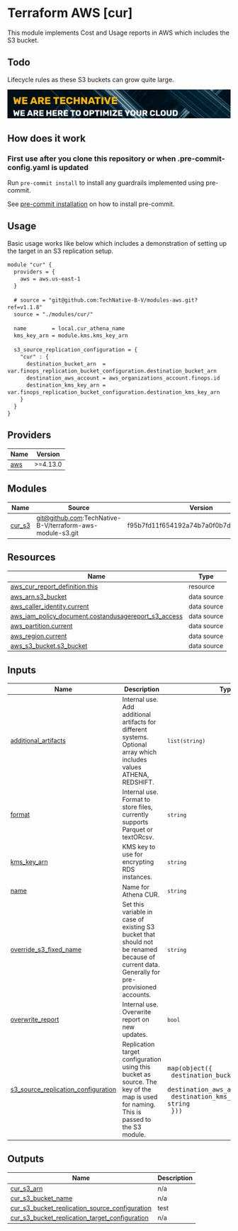 # Terraform AWS [cur]

This module implements Cost and Usage reports in AWS which includes the S3 bucket.

## Todo

Lifecycle rules as these S3 buckets can grow quite large.

[![](we-are-technative.png)](https://www.technative.nl)

## How does it work

### First use after you clone this repository or when .pre-commit-config.yaml is updated

Run `pre-commit install` to install any guardrails implemented using pre-commit.

See [pre-commit installation](https://pre-commit.com/#install) on how to install pre-commit.

## Usage

Basic usage works like below which includes a demonstration of setting up the target in an S3 replication setup.

```hcl
module "cur" {
  providers = {
    aws = aws.us-east-1
  }

  # source = "git@github.com:TechNative-B-V/modules-aws.git?ref=v1.1.8"
  source = "./modules/cur/"

  name        = local.cur_athena_name
  kms_key_arn = module.kms.kms_key_arn

  s3_source_replication_configuration = {
    "cur" : {
      destination_bucket_arn  = var.finops_replication_bucket_configuration.destination_bucket_arn
      destination_aws_account = aws_organizations_account.finops.id
      destination_kms_key_arn = var.finops_replication_bucket_configuration.destination_kms_key_arn
    }
  }
}
```

<!-- BEGIN_TF_DOCS -->
## Providers

| Name | Version |
|------|---------|
| <a name="provider_aws"></a> [aws](#provider\_aws) | >=4.13.0 |

## Modules

| Name | Source | Version |
|------|--------|---------|
| <a name="module_cur_s3"></a> [cur\_s3](#module\_cur\_s3) | git@github.com:TechNative-B-V/terraform-aws-module-s3.git | f95b7fd11f654192a74b7a0f0b7dae1004edf7be |

## Resources

| Name | Type |
|------|------|
| [aws_cur_report_definition.this](https://registry.terraform.io/providers/hashicorp/aws/latest/docs/resources/cur_report_definition) | resource |
| [aws_arn.s3_bucket](https://registry.terraform.io/providers/hashicorp/aws/latest/docs/data-sources/arn) | data source |
| [aws_caller_identity.current](https://registry.terraform.io/providers/hashicorp/aws/latest/docs/data-sources/caller_identity) | data source |
| [aws_iam_policy_document.costandusagereport_s3_access](https://registry.terraform.io/providers/hashicorp/aws/latest/docs/data-sources/iam_policy_document) | data source |
| [aws_partition.current](https://registry.terraform.io/providers/hashicorp/aws/latest/docs/data-sources/partition) | data source |
| [aws_region.current](https://registry.terraform.io/providers/hashicorp/aws/latest/docs/data-sources/region) | data source |
| [aws_s3_bucket.s3_bucket](https://registry.terraform.io/providers/hashicorp/aws/latest/docs/data-sources/s3_bucket) | data source |

## Inputs

| Name | Description | Type | Default | Required |
|------|-------------|------|---------|:--------:|
| <a name="input_additional_artifacts"></a> [additional\_artifacts](#input\_additional\_artifacts) | Internal use. Add additional artifacts for different systems. Optional array which includes values ATHENA, REDSHIFT. | `list(string)` | <pre>[<br>  "ATHENA"<br>]</pre> | no |
| <a name="input_format"></a> [format](#input\_format) | Internal use. Format to store files, currently supports Parquet or textORcsv. | `string` | `"Parquet"` | no |
| <a name="input_kms_key_arn"></a> [kms\_key\_arn](#input\_kms\_key\_arn) | KMS key to use for encrypting RDS instances. | `string` | n/a | yes |
| <a name="input_name"></a> [name](#input\_name) | Name for Athena CUR. | `string` | n/a | yes |
| <a name="input_override_s3_fixed_name"></a> [override\_s3\_fixed\_name](#input\_override\_s3\_fixed\_name) | Set this variable in case of existing S3 bucket that should not be renamed because of current data. Generally for pre-provisioned accounts. | `string` | `null` | no |
| <a name="input_overwrite_report"></a> [overwrite\_report](#input\_overwrite\_report) | Internal use. Overwrite report on new updates. | `bool` | `true` | no |
| <a name="input_s3_source_replication_configuration"></a> [s3\_source\_replication\_configuration](#input\_s3\_source\_replication\_configuration) | Replication target configuration using this bucket as source. The key of the map is used for naming. This is passed to the S3 module. | <pre>map(object({<br>    destination_bucket_arn  = string<br>    destination_aws_account = string<br>    destination_kms_key_arn = string<br>  }))</pre> | `{}` | no |

## Outputs

| Name | Description |
|------|-------------|
| <a name="output_cur_s3_arn"></a> [cur\_s3\_arn](#output\_cur\_s3\_arn) | n/a |
| <a name="output_cur_s3_bucket_name"></a> [cur\_s3\_bucket\_name](#output\_cur\_s3\_bucket\_name) | n/a |
| <a name="output_cur_s3_bucket_replication_source_configuration"></a> [cur\_s3\_bucket\_replication\_source\_configuration](#output\_cur\_s3\_bucket\_replication\_source\_configuration) | test |
| <a name="output_cur_s3_bucket_replication_target_configuration"></a> [cur\_s3\_bucket\_replication\_target\_configuration](#output\_cur\_s3\_bucket\_replication\_target\_configuration) | n/a |
<!-- END_TF_DOCS -->
